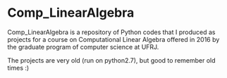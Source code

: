 # Comp_LinearAlgebra

Comp_LinearAlgebra is a repository of Python codes that I produced as projects for a course on Computational Linear Algebra offered in 2016 by the graduate program of computer science at UFRJ. 

The projects are very old (run on python2.7), but good to remember old times :) 
